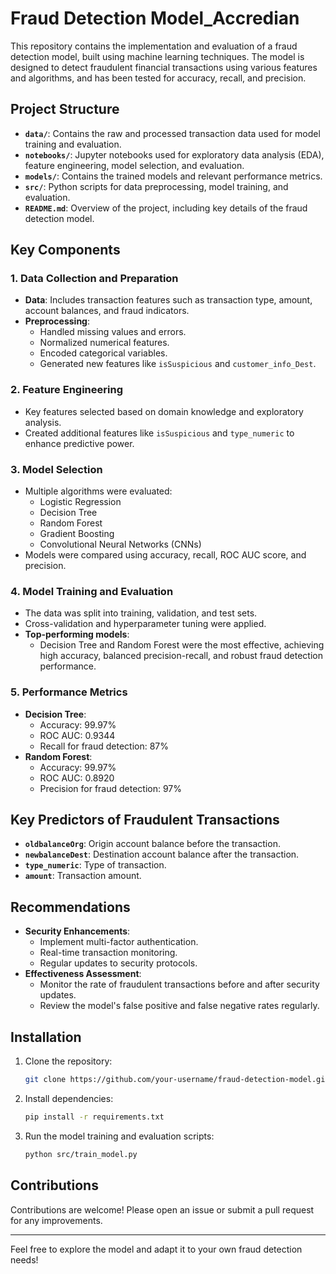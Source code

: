# Fraud Detection Model_Accredian

This repository contains the implementation and evaluation of a fraud detection model, built using machine learning techniques. The model is designed to detect fraudulent financial transactions using various features and algorithms, and has been tested for accuracy, recall, and precision.

## Project Structure
- **`data/`**: Contains the raw and processed transaction data used for model training and evaluation.
- **`notebooks/`**: Jupyter notebooks used for exploratory data analysis (EDA), feature engineering, model selection, and evaluation.
- **`models/`**: Contains the trained models and relevant performance metrics.
- **`src/`**: Python scripts for data preprocessing, model training, and evaluation.
- **`README.md`**: Overview of the project, including key details of the fraud detection model.

## Key Components

### 1. Data Collection and Preparation
- **Data**: Includes transaction features such as transaction type, amount, account balances, and fraud indicators.
- **Preprocessing**: 
  - Handled missing values and errors.
  - Normalized numerical features.
  - Encoded categorical variables.
  - Generated new features like `isSuspicious` and `customer_info_Dest`.

### 2. Feature Engineering
- Key features selected based on domain knowledge and exploratory analysis.
- Created additional features like `isSuspicious` and `type_numeric` to enhance predictive power.

### 3. Model Selection
- Multiple algorithms were evaluated:
  - Logistic Regression
  - Decision Tree
  - Random Forest
  - Gradient Boosting
  - Convolutional Neural Networks (CNNs)
- Models were compared using accuracy, recall, ROC AUC score, and precision.

### 4. Model Training and Evaluation
- The data was split into training, validation, and test sets.
- Cross-validation and hyperparameter tuning were applied.
- **Top-performing models**:
  - Decision Tree and Random Forest were the most effective, achieving high accuracy, balanced precision-recall, and robust fraud detection performance.

### 5. Performance Metrics
- **Decision Tree**:
  - Accuracy: 99.97%
  - ROC AUC: 0.9344
  - Recall for fraud detection: 87%
- **Random Forest**:
  - Accuracy: 99.97%
  - ROC AUC: 0.8920
  - Precision for fraud detection: 97%

## Key Predictors of Fraudulent Transactions
- **`oldbalanceOrg`**: Origin account balance before the transaction.
- **`newbalanceDest`**: Destination account balance after the transaction.
- **`type_numeric`**: Type of transaction.
- **`amount`**: Transaction amount.

## Recommendations
- **Security Enhancements**:
  - Implement multi-factor authentication.
  - Real-time transaction monitoring.
  - Regular updates to security protocols.
- **Effectiveness Assessment**:
  - Monitor the rate of fraudulent transactions before and after security updates.
  - Review the model's false positive and false negative rates regularly.

## Installation

1. Clone the repository:

   ```bash
   git clone https://github.com/your-username/fraud-detection-model.git
   ```

2. Install dependencies:

   ```bash
   pip install -r requirements.txt
   ```

3. Run the model training and evaluation scripts:

   ```bash
   python src/train_model.py
   ```

## Contributions
Contributions are welcome! Please open an issue or submit a pull request for any improvements.

---

Feel free to explore the model and adapt it to your own fraud detection needs!
